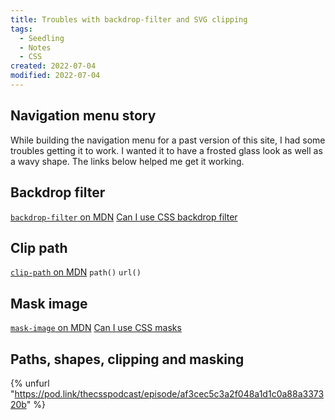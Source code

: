 ```yaml
---
title: Troubles with backdrop-filter and SVG clipping
tags:
  - Seedling
  - Notes
  - CSS
created: 2022-07-04
modified: 2022-07-04
---
```


## Navigation menu story

While building the navigation menu for a past version of this site, I had some troubles getting it to work. I wanted it to have a frosted glass look as well as a wavy shape. The links below helped me get it working.

## Backdrop filter

[`backdrop-filter` on MDN](https://developer.mozilla.org/en-US/docs/Web/CSS/backdrop-filter)
[Can I use CSS backdrop filter](https://caniuse.com/css-backdrop-filter)

## Clip path

[`clip-path` on MDN](https://developer.mozilla.org/en-US/docs/Web/CSS/clip-path)
`path()`
`url()`

## Mask image

[`mask-image` on MDN](https://developer.mozilla.org/en-US/docs/Web/CSS/mask-image)
[Can I use CSS masks](https://caniuse.com/css-masks)

## Paths, shapes, clipping and masking

{% unfurl "https://pod.link/thecsspodcast/episode/af3cec5c3a2f048a1d1c0a88a337320b" %}
